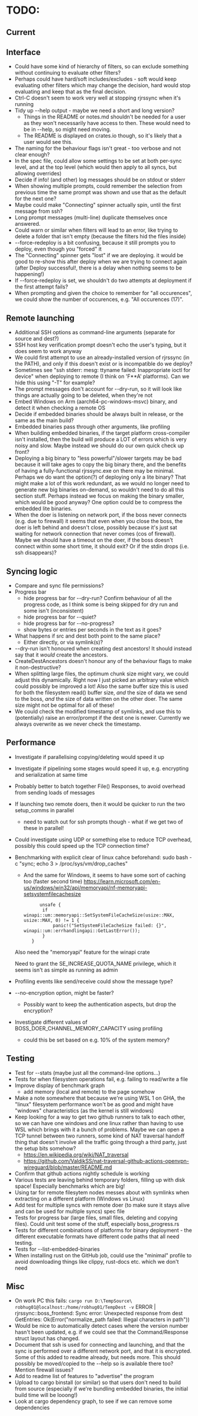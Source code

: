 TODO:
=====

Current
-------

Interface
----------

* Could have some kind of hierarchy of filters, so can exclude something without continuing to evaluate other filters?
* Perhaps could have hard/soft includes/excludes - soft would keep evaluating other filters which may change the decision, hard would stop evaluating and keep that as the final decision.
* Ctrl-C doesn't seem to work very well at stopping rjrssync when it's running
* Tidy up --help output - maybe we need a short and long version?
  - Things in the README or notes.md shouldn't be needed for a user as they won't necessarily have access to then. These would need to be in --help, so might need moving.
  - The README is displayed on crates.io though, so it's likely that a user would see this.
* The naming for the behaviour flags isn't great - too verbose and not clear enough?
* In the spec file, could allow some settings to be set at both per-sync level, and at the top level (which would then apply to all syncs, but allowing overrides)
* Decide if info! (and other) log messages should be on stdout or stderr
* When showing multiple prompts, could remember the selection from previous time the same prompt was shown and use that as the default for the next one?
* Maybe could make "Connecting" spinner actually spin, until the first message from ssh?
* Long prompt messages (multi-line) duplicate themselves once answered.
* Could warn or similar when filters will lead to an error, like trying to delete a folder that isn't empty (because the filters hid the files inside)
* --force-redeploy is a bit confusing, because it still prompts you to deploy, even though you "forced" it
* The "Connecting" spinner gets "lost" if we are deploying. it would be good to re-show this after deploy when we are trying to connect again (after Deploy successful!, there is a delay when nothing seems to be happening!)
* If --force-redeploy is set, we shouldn't do two attempts at deployment if the first attempt fails?
* When prompting and given the choice to remember for "all occurences", we could show the number of occurences, e.g. "All occurences (17)".

Remote launching
----------------

* Additional SSH options as command-line arguments (separate for source and dest?)
* SSH host key verification prompt doesn't echo the user's typing, but it does seem to work anyway
* We could first attempt to use an already-installed version of rjrssync (in the PATH), and only if this doesn't exist or is incompatible do we deploy?
* Sometimes see "ssh stderr: mesg: ttyname failed: Inappropriate ioctl for device" when deploying to remote (I think on 'F**A' platforms). Can we hide this using "-T" for example?
* The prompt messages don't account for --dry-run, so it will look like things are actually going to be deleted, when they're not
* Embed Windows on Arm (aarch64-pc-windows-msvc) binary, and detect it when checking a remote OS
* Decide if embedded binaries should be always built in release, or the same as the main build?
* Embedded binaries pass through other arguments, like profiling
* When building embedded binaries, if the target platform cross-compiler isn't installed, then the build will produce a LOT of errors which is very noisy and slow. Maybe instead we should do our own quick check up front?
* Deploying a big binary to "less powerful"/slower targets may be bad because it will take ages to copy the big binary there, and the benefits of having a fully-functional rjrssync.exe on there may be minimal. Perhaps we do want the option(?) of deploying only a lite binary? That might make a lot of this work redundant, as we would no longer need to generate new big binaries on-demand, so wouldn't need to do all this section stuff. Perhaps instead we focus on making the binary smaller, which would be good anyway? One option could be to compress the embedded lite binaries.
* When the doer is listening on network port, if the boss never connects (e.g. due to firewall) it seems that even when you close the boss, the doer is left behind and doesn't close, possibly because it's just sat waiting for network connection that never comes (cos of firewall). Maybe we should have a timeout on the doer, if the boss doesn't connect within some short time, it should exit? Or if the stdin drops (i.e. ssh disappears)?

Syncing logic
-------------

* Compare and sync file permissions?
* Progress bar
  - hide progress bar for --dry-run? Confirm behaviour of all the progress code, as I think some is being skipped for dry run and some isn't (inconsistent)
  - hide progress bar for --quiet?
  - hide progress bar for --no-progress?
  - show bytes or entries per seconds in the text as it goes?
* What happens if src and dest both point to the same place?
   - Either directly, or via symlink(s)?
* --dry-run isn't honoured when creating dest ancestors! It should instead say that it _would_ create the ancestors.
* CreateDestAncestors doesn't honour any of the behaviour flags to make it non-destructive?
* When splitting large files, the optimum chunk size might vary, we could adjust this dynamically. Right now I just picked an arbitrary value which could possibly be improved a lot! Also the same buffer size this is used for both the filesystem read() buffer size, _and_ the size of data we send to the boss, _and_ the size of data written on the other doer. The same size might not be optimal for all of these!
* We could check the modified timestamp of symlinks, and use this to (potentially) raise an error/prompt if the dest one is newer. Currently we always overwrite as we never check the timestamp.

Performance
------------

* Investigate if parallelising copying/deleting would speed it up
* Investigate if pipelining some stages would speed it up, e.g. encrypting and serialization at same time
* Probably better to batch together File() Responses, to avoid overhead from sending loads of messages
* If launching two remote doers, then it would be quicker to run the two setup_comms in parallel
   - need to watch out for ssh prompts though - what if we get two of these in parallel!
* Could investigate using UDP or something else to reduce TCP overhead, possibly this could speed up the TCP connection time?
* Benchmarking with explicit clear of linux cahce beforehand: sudo bash -c "sync; echo 3 > /proc/sys/vm/drop_caches"
   - And the same for Windows, it seems to have some sort of caching too (faster second time) https://learn.microsoft.com/en-us/windows/win32/api/memoryapi/nf-memoryapi-setsystemfilecachesize

               unsafe {
                if winapi::um::memoryapi::SetSystemFileCacheSize(usize::MAX, usize::MAX, 0) != 1 {
                    panic!("SetSystemFileCacheSize failed: {}", winapi::um::errhandlingapi::GetLastError());
                }
            }
   Also need the "memoryapi" feature for the winapi crate

   Need to grant the SE_INCREASE_QUOTA_NAME privilege, which it seems isn't as simple as running as admin
* Profiling events like send/receive could show the message type?
* --no-encryption option, might be faster?
   - Possibly want to keep the authentication aspects, but drop the encryption?
* Investigate different values of BOSS_DOER_CHANNEL_MEMORY_CAPACITY using profiling
   - could this be set based on e.g. 10% of the system memory?

Testing
-------

* Test for --stats (maybe just all the command-line options...)
* Tests for when filesystem operations fail, e.g. failing to read/write a file
* Improve display of benchmark graph
   - add memory (local and remote) to the page somehow
* Make a note somewhere that because we're using WSL 1 on GHA, the "linux" filesystem performance won't be as good and might have "windows" characteristics (as the kernel is still windows)
* Keep looking for a way to get two github runners to talk to each other, so we can have one windows and one linux rather than having to use WSL which brings with it a bunch of problems. Maybe we can open a TCP tunnel between two runners, some kind of NAT traversal handoff thing that doesn't involve all the traffic going through a third party, just the setup bits somehow?
   - https://en.wikipedia.org/wiki/NAT_traversal
   - https://github.com/ValdikSS/nat-traversal-github-actions-openvpn-wireguard/blob/master/README.md
* Confirm that github actions nightly schedule is working
* Various tests are leaving behind temporary folders, filling up with disk space! Especially benchmarks which are big!
* Using tar for remote filesytem nodes messes about with symlinks when extracting on a different platform (Windows vs Linux)
* Add test for multiple syncs with remote doer (to make sure it stays alive and can be used for multiple syncs) spec file
* Tests for progress bar (large files, small files, deleting and copying files). Could unit test some of the stuff, especially boss_progress.rs
* Tests for different combinations of platforms for binary deployment - the different executable formats have different code paths that all need testing.
* Tests for --list-embedded-binaries
* When installing rust on the GitHub job, could use the "minimal" profile to avoid downloading things like clippy, rust-docs etc. which we don't need


Misc
-----

* On work PC this fails:
`cargo run D:\TempSource\ robhug01@localhost:/home/robhug01/TempDest -v`
ERROR | rjrssync::boss_frontend: Sync error: Unexpected response from dest GetEntries: Ok(Error("normalize_path failed: Illegal characters in path"))
* Would be nice to automatically detect cases where the version number hasn't been updated, e.g. if we could see that the Command/Response struct layout has changed.
* Document that ssh is used for connecting and launching, and that the sync is performed over a different network port, and that it is encrypted. Some of this added to readme already, but needs more. This should possibly be moved/copied to the --help so is available there too? Mention firewall issues?
* Add to readme list of features to "advertise" the program
* Upload to cargo binstall (or similar) so that users don't need to build from source (especially if we're bundling embedded binaries, the initial build time will be looong!)
* Look at cargo dependency graph, to see if we can remove some dependencies
